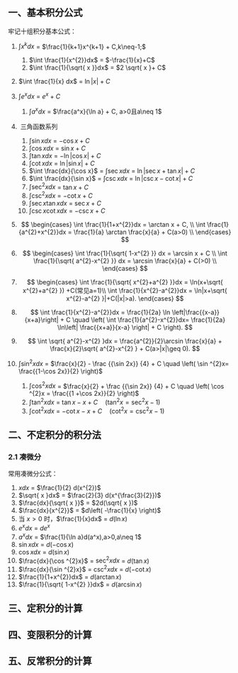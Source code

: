 ## 一、基本积分公式

牢记十组积分基本公式：

1. $\int x^k dx$ = $\frac{1}{k+1}x^{k+1} + C,k\neq-1;$
	1. $\int \frac{1}{x^{2}}dx$ = $-\frac{1}{x}+C$
	2. $\int \frac{1}{\sqrt{ x }}dx$ = $2 \sqrt{ x }+ C$
2. $\int \frac{1}{x} dx$ = $\ln|x| + C$
3. $\int e^x dx$ = $e^x + C$
	1. $\int a^x dx$ = $\frac{a^x}{\ln a} + C, a>0且a\neq 1$
4.  三角函数系列
	1. $\int \sin x dx$ = $-\cos x + C$
	2. $\int \cos xdx$ = $\sin x+C$ 
	3. $\int \tan xdx$ = $-\ln|\cos x| + C$
	4. $\int \cot xdx$ = $\ln|\sin x|+C$
	5. $\int \frac{dx}{\cos x}$ = $\int \sec xdx$ = $\ln|\sec x+\tan x|+C$
	6. $\int \frac{dx}{\sin x}$ = $\int \csc xdx$ = $\ln|\csc x-\cot x|+C$
	7. $\int \sec ^{2}xdx$ = $\tan x+C$
	8. $\int \csc ^{2}xdx$ = $-\cot x+C$
	9. $\int\sec x \tan xdx$ = $\sec x+C$
	10. $\int \csc x\cot xdx$ = $-\csc x+C$

5. $$
\begin{cases}
\int \frac{1}{1+x^{2}}dx = \arctan x + C, \\
\int \frac{1}{a^{2}+x^{2}}dx = \frac{1}{a} \arctan \frac{x}{a} + C(a>0) \\
\end{cases}
$$
6. $$
\begin{cases}
\int \frac{1}{\sqrt{ 1-x^{2} }} dx = \arcsin x + C \\
\int \frac{1}{\sqrt{ a^{2}-x^{2} }} dx = \arcsin \frac{x}{a} + C(>0) \\
\end{cases}
$$
7. $$
\begin{cases}
\int \frac{1}{\sqrt{ x^{2}+a^{2} }}dx = \ln(x+\sqrt{ x^{2}+a^{2} }) +C(常见a=1)\\
\int \frac{1}{x^{2}-a^{2}}dx = \ln|x+\sqrt{ x^{2}-a^{2} }|+C(|x|>a).
\end{cases}
$$
8. $$
\int \frac{1}{x^{2}-a^{2}}dx = \frac{1}{2a} \ln \left|\frac{{x-a}}{x+a}\right| + C
\quad \left( \int \frac{1}{a^{2}-x^{2}}dx= \frac{1}{2a} \ln\left| \frac{{x+a}}{x-a} \right| + C \right).
$$

9. $$
\int \sqrt{ a^{2}-x^{2} }dx = \frac{a^{2}}{2}\arcsin \frac{x}{a} + \frac{x}{2}\sqrt{ a^{2}-x^{2} } + C(a>|x|\geq 0).
$$
10. $\int \sin ^{2}xdx$ = $\frac{x}{2} - \frac {{\sin 2x}} {4} + C \quad \left( \sin ^{2}x= \frac{{1-\cos 2x}}{2} \right)$
	1. $\int \cos ^{2}xdx$ = $\frac{x}{2} + \frac {{\sin 2x}} {4} + C \quad \left( \cos ^{2}x = \frac{{1 +\cos 2x}}{2} \right)$
	2. $\int \tan ^{2}xdx$ = $\tan x-x+C\quad(\tan ^{2}x=\sec ^{2}x-1)$
	3. $\int \cot ^{2}xdx$ = $-\cot x-x+C\quad(\cot ^{2}x=\csc ^{2}x-1)$


## 二、不定积分的积分法


### 2.1 凑微分

常用凑微分公式：

1. $xdx$ = $\frac{1}{2} d(x^{2})$
2. $\sqrt{ x }dx$ = $\frac{2}{3} d(x^{\frac{3}{2}})$
3. $\frac{dx}{\sqrt{ x }}$ = $2d(\sqrt{ x })$
4. $\frac{dx}{x^{2}}$ = $d\left( -\frac{1}{x} \right)$
5. 当 $x>0$ 时，$\frac{1}{x}dx$ = $d(\ln x)$
6. $e^xdx$ = $de^x$
7. $a^xdx$ = $\frac{1}{\ln a}d(a^x),a>0,a\neq 1$
8. $\sin xdx$ = $d(-\cos x)$
9. $\cos xdx$ = $d(\sin x)$
10. $\frac{dx}{\cos ^{2}x}$ = $\sec ^{2}x dx$ = $d(\tan x)$
11. $\frac{dx}{\sin ^{2}x}$ = $\csc ^{2}xdx$ = $d(-\cot x)$
12. $\frac{1}{1+x^{2}}dx$ = $d(\arctan x)$
13. $\frac{1}{\sqrt{ 1-x^{2} }}dx$ = $d(\arcsin x)$


## 三、定积分的计算

## 四、变限积分的计算

## 五、反常积分的计算